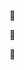<head>
  <link href="https://kibidango.top/icon.css" rel="stylesheet">
  <link href="https://kibidango.top/css/main.css" rel="stylesheet">
</head>

<html>
 <head></head>
 <body>
  <div class="social-wrap">
   <span class="social" href="https://t.me/kibidango086" target="_blank" rel="external nofollow noopener noreferrer"><p class="iconfont"></p></span>
   <span class="social" href="https://space.bilibili.com/513874563" target="_blank" rel="external nofollow noopener noreferrer"><p class="iconfont"></p></span>
   <span class="social" href="mailto:dango@kibidango.top" rel="noopener noreferrer"><p class="iconfont"></p></span>
  </div>
 </body>
</html>
